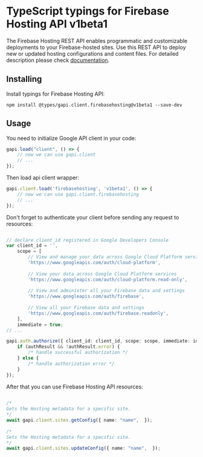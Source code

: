# TypeScript typings for Firebase Hosting API v1beta1
The Firebase Hosting REST API enables programmatic and customizable deployments to your Firebase-hosted sites. Use this REST API to deploy new or updated hosting configurations and content files.
For detailed description please check [documentation](https://firebase.google.com/docs/hosting/).

## Installing

Install typings for Firebase Hosting API:
```
npm install @types/gapi.client.firebasehosting@v1beta1 --save-dev
```

## Usage

You need to initialize Google API client in your code:
```typescript
gapi.load("client", () => { 
    // now we can use gapi.client
    // ... 
});
```

Then load api client wrapper:
```typescript
gapi.client.load('firebasehosting', 'v1beta1', () => {
    // now we can use gapi.client.firebasehosting
    // ... 
});
```

Don't forget to authenticate your client before sending any request to resources:
```typescript

// declare client_id registered in Google Developers Console
var client_id = '',
    scope = [     
        // View and manage your data across Google Cloud Platform services
        'https://www.googleapis.com/auth/cloud-platform',
    
        // View your data across Google Cloud Platform services
        'https://www.googleapis.com/auth/cloud-platform.read-only',
    
        // View and administer all your Firebase data and settings
        'https://www.googleapis.com/auth/firebase',
    
        // View all your Firebase data and settings
        'https://www.googleapis.com/auth/firebase.readonly',
    ],
    immediate = true;
// ...

gapi.auth.authorize({ client_id: client_id, scope: scope, immediate: immediate }, authResult => {
    if (authResult && !authResult.error) {
        /* handle successful authorization */
    } else {
        /* handle authorization error */
    }
});            
```

After that you can use Firebase Hosting API resources:

```typescript 
    
/* 
Gets the Hosting metadata for a specific site.  
*/
await gapi.client.sites.getConfig({ name: "name",  }); 
    
/* 
Sets the Hosting metadata for a specific site.  
*/
await gapi.client.sites.updateConfig({ name: "name",  });
```
